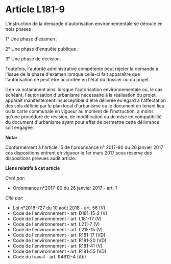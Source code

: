 # Article L181-9

L'instruction de la demande d'autorisation environnementale se déroule en trois phases : 

1° Une phase d'examen ; 

2° Une phase d'enquête publique ; 

3° Une phase de décision. 

Toutefois, l'autorité administrative compétente peut rejeter la demande à l'issue de la phase d'examen lorsque celle-ci fait
apparaître que l'autorisation ne peut être accordée en l'état du dossier ou du projet. 

Il en va notamment ainsi lorsque l'autorisation environnementale ou, le cas échéant, l'autorisation d'urbanisme nécessaire à
la réalisation du projet, apparaît manifestement insusceptible d'être délivrée eu égard à l'affectation des sols définie par
le plan local d'urbanisme ou le document en tenant lieu ou la carte communale en vigueur au moment de l'instruction, à moins
qu'une procédure de révision, de modification ou de mise en compatibilité du document d'urbanisme ayant pour effet de
permettre cette délivrance soit engagée.

**Nota:**

Conformément à l'article 15 de l'ordonnance n° 2017-80 du 26 janvier 2017 ces dispositions entrent en vigueur le 1er mars
2017 sous réserve des dispositions prévues audit article.

**Liens relatifs à cet article**

_Créé par_:

  - Ordonnance n°2017-80 du 26 janvier 2017 - art. 1

_Cité par_:

  - Loi n°2018-727 du 10 août 2018 - art. 56 (V)
  - Code de l'environnement - art. D181-15-2 (V)
  - Code de l'environnement - art. L181-17 (V)
  - Code de l'environnement - art. L211-7 (V)
  - Code de l'environnement - art. L215-15 (V)
  - Code de l'environnement - art. R181-17 (VD)
  - Code de l'environnement - art. R181-20 (VD)
  - Code de l'environnement - art. R181-41 (V)
  - Code de l'environnement - art. R181-55 (VD)
  - Code du travail - art. R4612-4 (Ab)

